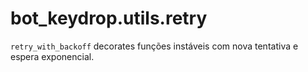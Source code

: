 # bot_keydrop.utils.retry

`retry_with_backoff` decorates funções instáveis com nova tentativa e espera exponencial.
